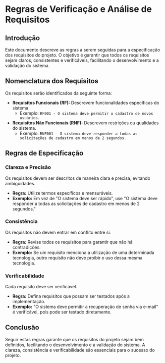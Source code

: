 # Regras de Verificação e Análise de Requisitos

## Introdução

Este documento descreve as regras a serem seguidas para a especificação dos requisitos do projeto. O objetivo é garantir que todos os requisitos sejam claros, consistentes e verificáveis, facilitando o desenvolvimento e a validação do sistema.

## Nomenclatura dos Requisitos

Os requisitos serão identificados da seguinte forma:

- **Requisitos Funcionais (RF):** Descrevem funcionalidades específicas do sistema.
  - Exemplo: `RF001 - O sistema deve permitir o cadastro de novos usuários.`
- **Requisitos Não Funcionais (RNF):** Descrevem restrições ou qualidades do sistema.
  - Exemplo: `RNF001 - O sistema deve responder a todas as solicitações de cadastro em menos de 2 segundos.`

## Regras de Especificação

### Clareza e Precisão

Os requisitos devem ser descritos de maneira clara e precisa, evitando ambiguidades.

- **Regra:** Utilize termos específicos e mensuráveis.
- **Exemplo:** Em vez de "O sistema deve ser rápido", use "O sistema deve responder a todas as solicitações de cadastro em menos de 2 segundos."

### Consistência

Os requisitos não devem entrar em conflito entre si.

- **Regra:** Revise todos os requisitos para garantir que não há contradições.
- **Exemplo:** Se um requisito menciona a utilização de uma determinada tecnologia, outro requisito não deve proibir o uso dessa mesma tecnologia.

### Verificabilidade

Cada requisito deve ser verificável.

- **Regra:** Defina requisitos que possam ser testados após a implementação.
- **Exemplo:** "O sistema deve permitir a recuperação de senha via e-mail" é verificável, pois pode ser testado diretamente.

## Conclusão

Seguir estas regras garante que os requisitos do projeto sejam bem definidos, facilitando o desenvolvimento e a validação do sistema. A clareza, consistência e verificabilidade são essenciais para o sucesso do projeto.
